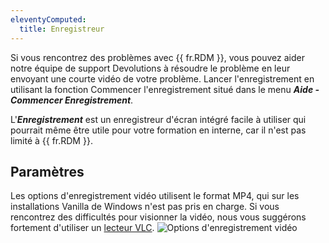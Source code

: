 ```yaml
---
eleventyComputed:
  title: Enregistreur
---
```

Si vous rencontrez des problèmes avec {{ fr.RDM }}, vous pouvez aider notre équipe de support Devolutions à résoudre le problème en leur envoyant une courte vidéo de votre problème. Lancer l'enregistrement en utilisant la fonction Commencer l'enregistrement situé dans le menu ***Aide - Commencer Enregistrement***.

L'***Enregistrement*** est un enregistreur d'écran intégré facile à utiliser qui pourrait même être utile pour votre formation en interne, car il n'est pas limité à {{ fr.RDM }}.

## Paramètres

Les options d'enregistrement vidéo utilisent le format MP4, qui sur les installations Vanilla de Windows n'est pas pris en charge. Si vous rencontrez des difficultés pour visionner la vidéo, nous vous suggérons fortement d'utiliser un [lecteur VLC](http://www.videolan.org/vlc/download-windows.html).
![Options d'enregistrement vidéo](https://cdnweb.devolutions.net/docs/fr/rdm/windows/clip11330.png)
